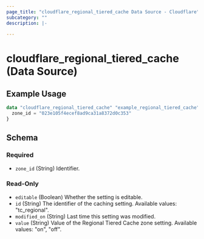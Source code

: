 ```yaml
---
page_title: "cloudflare_regional_tiered_cache Data Source - Cloudflare"
subcategory: ""
description: |-
  
---
```


# cloudflare_regional_tiered_cache (Data Source)



## Example Usage

```terraform
data "cloudflare_regional_tiered_cache" "example_regional_tiered_cache" {
  zone_id = "023e105f4ecef8ad9ca31a8372d0c353"
}
```

<!-- schema generated by tfplugindocs -->
## Schema

### Required

- `zone_id` (String) Identifier.

### Read-Only

- `editable` (Boolean) Whether the setting is editable.
- `id` (String) The identifier of the caching setting.
Available values: "tc_regional".
- `modified_on` (String) Last time this setting was modified.
- `value` (String) Value of the Regional Tiered Cache zone setting.
Available values: "on", "off".


